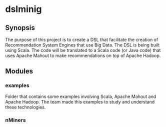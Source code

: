 # dslminig

## Synopsis
The purpose of this project is to create a DSL that facilitate the creation of Recommendation System Engines that use Big Data. 
The DSL is being built using Scala. The code will be translated to a Scala code (or Java code) that uses Apache Mahout to make recommendations on top of Apache Hadoop.

## Modules

### examples
Folder that contains some examples involving Scala, Apache Mahout and Apache Hadoop. The team made this examples to study and understand these technologies.

### nMiners


